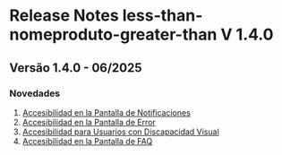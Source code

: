 # Release Notes less-than-nomeproduto-greater-than V 1.4.0

## **Versão 1.4.0 - 06/2025**


### **Novedades**

1. [Accesibilidad en la Pantalla de Notificaciones](Accesibilidad-En-La-Pantalla-De-Notificaciones.md)
2. [Accesibilidad en la Pantalla de Error](Accesibilidad-En-La-Pantalla-De-Error.md)
3. [Accesibilidad para Usuarios con Discapacidad Visual](Accesibilidad-Para-Usuarios-Con-Discapacidad-Visual.md)
4. [Accesibilidad en la Pantalla de FAQ](Accesibilidad-En-La-Pantalla-De-Faq.md)
